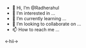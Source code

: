 - 👋 Hi, I’m @Radherahul
- 👀 I’m interested in ...
- 🌱 I’m currently learning ...
- 💞️ I’m looking to collaborate on ...
- 📫 How to reach me ...

<!---
Radherahul/Radherahul is a ✨ special ✨ repository because its `README.md` (this file) appears on your GitHub profile.
You can click the Preview link to take a look at your changes.
--->←hii→ 
